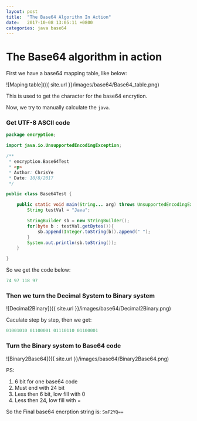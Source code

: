 ```yaml
---
layout: post
title:  "The Base64 Algorithm In Action"
date:   2017-10-08 13:05:11 +0800
categories: java base64
---
```


The Base64 algorithm in action
==============

First we have a base64 mapping table, like below:

![Maping  table]({{ site.url }}/images/base64/Base64_table.png)


This is used to get the character for the base64 encrytion.

Now, we try to manually calculate the `java`.


### Get UTF-8 ASCII code
```java
package encryption;

import java.io.UnsupportedEncodingException;

/**
 * encryption.Base64Test
 * <p>
 * Author: ChrisYe
 * Date: 10/8/2017
 */

public class Base64Test {

    public static void main(String... arg) throws UnsupportedEncodingException {
        String testVal = "Java";

        StringBuilder sb = new StringBuilder();
        for(byte b : testVal.getBytes()){
            sb.append(Integer.toString(b)).append(" ");
        }
        System.out.println(sb.toString());
    }

}
``` 

So we get the code below:

```java
74 97 118 97 
```

### Then we turn the Decimal System to Binary system
![Decimal2Binary]({{ site.url }}/images/base64/Decimal2Binary.png)

Caculate step by step, then we get:

```java
01001010 01100001 01110110 01100001
```
### Turn the Binary system to Base64 code
![Binary2Base64]({{ site.url }}/images/base64/Binary2Base64.png)

PS: 
1. 6 bit for one base64 code  
2. Must end with 24 bit
3. Less then 6 bit, low fill with 0
4. Less then 24, low fill with =

So the Final base64 encrption string is: `SmF2YQ==`

